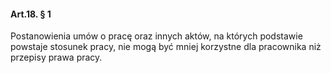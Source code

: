#### Art.18. § 1

Postanowienia umów o pracę oraz innych aktów, na których podstawie powstaje stosunek pracy, nie mogą być mniej korzystne dla pracownika niż przepisy prawa pracy.

